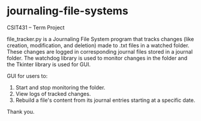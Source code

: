 # journaling-file-systems
CSIT431 – Term Project

file_tracker.py is a Journaling File System program that tracks changes (like creation, modification, and deletion) made to .txt files in a watched folder. These changes are logged in corresponding journal files stored in a journal folder. The watchdog library is used to monitor changes in the folder and the Tkinter library is used for GUI.

GUI for users to:
1. Start and stop monitoring the folder.
2. View logs of tracked changes.
3. Rebuild a file's content from its journal entries starting at a specific date.

Thank you.
